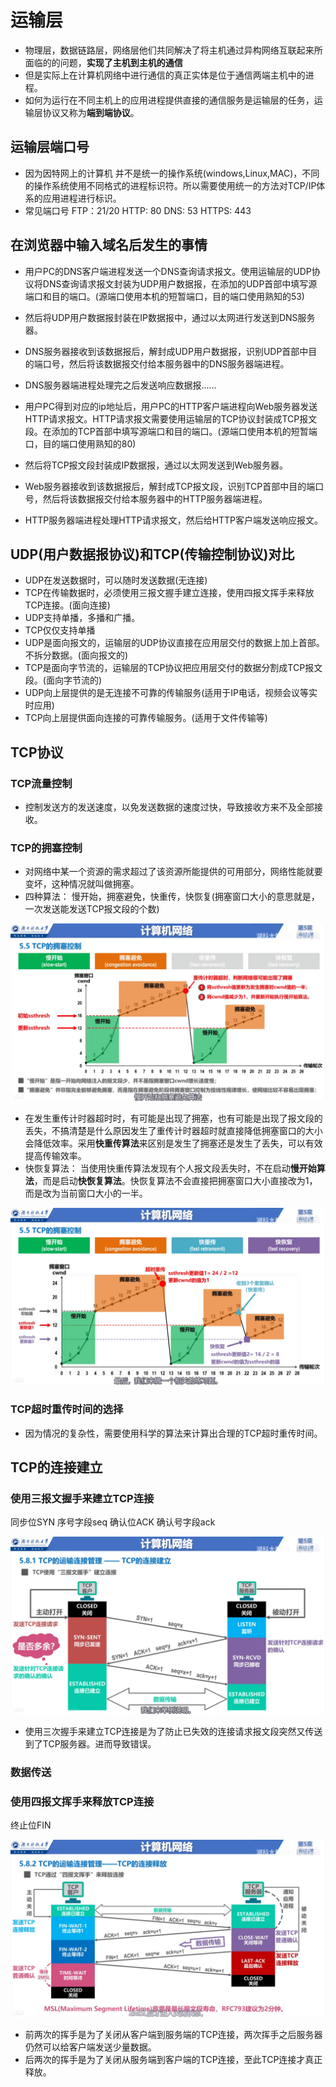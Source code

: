 # 运输层

* 物理层，数据链路层，网络层他们共同解决了将主机通过异构网络互联起来所面临的的问题，**实现了主机到主机的通信**
* 但是实际上在计算机网络中进行通信的真正实体是位于通信两端主机中的进程。
* 如何为运行在不同主机上的应用进程提供直接的通信服务是运输层的任务，运输层协议又称为**端到端协议**。

## 运输层端口号

* 因为因特网上的计算机 并不是统一的操作系统(windows,Linux,MAC)，不同的操作系统使用不同格式的进程标识符。所以需要使用统一的方法对TCP/IP体系的应用进程进行标识。
* 常见端口号 FTP：21/20    HTTP: 80    DNS: 53   HTTPS: 443

## 在浏览器中输入域名后发生的事情

* 用户PC的DNS客户端进程发送一个DNS查询请求报文。使用运输层的UDP协议将DNS查询请求报文封装为UDP用户数据报，在添加的UDP首部中填写源端口和目的端口。(源端口使用本机的短暂端口，目的端口使用熟知的53)
* 然后将UDP用户数据报封装在IP数据报中，通过以太网进行发送到DNS服务器。
* DNS服务器接收到该数据报后，解封成UDP用户数据报，识别UDP首部中目的端口号，然后将该数据报交付给本服务器中的DNS服务器端进程。
* DNS服务器端进程处理完之后发送响应数据报......

* 用户PC得到对应的ip地址后，用户PC的HTTP客户端进程向Web服务器发送HTTP请求报文。HTTP请求报文需要使用运输层的TCP协议封装成TCP报文段。在添加的TCP首部中填写源端口和目的端口。(源端口使用本机的短暂端口，目的端口使用熟知的80)
* 然后将TCP报文段封装成IP数据报，通过以太网发送到Web服务器。
* Web服务器接收到该数据报后，解封成TCP报文段，识别TCP首部中目的端口号，然后将该数据报交付给本服务器中的HTTP服务器端进程。
* HTTP服务器端进程处理HTTP请求报文，然后给HTTP客户端发送响应报文。

## UDP(用户数据报协议)和TCP(传输控制协议)对比

* UDP在发送数据时，可以随时发送数据(无连接)
* TCP在传输数据时，必须使用三报文握手建立连接，使用四报文挥手来释放TCP连接。(面向连接)
* UDP支持单播，多播和广播。
* TCP仅仅支持单播
* UDP是面向报文的，运输层的UDP协议直接在应用层交付的数据上加上首部。不拆分数据。(面向报文的)
* TCP是面向字节流的，运输层的TCP协议把应用层交付的数据分割成TCP报文段。(面向字节流的)
* UDP向上层提供的是无连接不可靠的传输服务(适用于IP电话，视频会议等实时应用)
* TCP向上层提供面向连接的可靠传输服务。(适用于文件传输等)

## TCP协议

### TCP流量控制

* 控制发送方的发送速度，以免发送数据的速度过快，导致接收方来不及全部接收。

### TCP的拥塞控制

* 对网络中某一个资源的需求超过了该资源所能提供的可用部分，网络性能就要变坏，这种情况就叫做拥塞。
* 四种算法： 慢开始，拥塞避免，快重传，快恢复(拥塞窗口大小的意思就是，一次发送能发送TCP报文段的个数)

![拥塞](./../../img/0005.png "只使用慢开始和拥塞避免")

* 在发生重传计时器超时时，有可能是出现了拥塞，也有可能是出现了报文段的丢失，不搞清楚是什么原因发生了重传计时器超时就直接降低拥塞窗口的大小会降低效率。采用**快重传算法**来区别是发生了拥塞还是发生了丢失，可以有效提高传输效率。
* 快恢复算法： 当使用快重传算法发现有个人报文段丢失时，不在启动**慢开始算法**，而是启动**快恢复算法**。快恢复算法不会直接把拥塞窗口大小直接改为1，而是改为当前窗口大小的一半。

![拥塞](./../../img/0006.png "使用四种算法来进行拥塞控制")

### TCP超时重传时间的选择

* 因为情况的复杂性，需要使用科学的算法来计算出合理的TCP超时重传时间。

## TCP的连接建立

### 使用三报文握手来建立TCP连接

同步位SYN    序号字段seq   确认位ACK    确认号字段ack

![TCP连接建立](./../../img/0007.jpg "连接建立")

* 使用三次握手来建立TCP连接是为了防止已失效的连接请求报文段突然又传送到了TCP服务器。进而导致错误。
  
### 数据传送

### 使用四报文挥手来释放TCP连接

终止位FIN

![TCP连接释放](./../../img/0008.png "连接释放")

* 前两次的挥手是为了关闭从客户端到服务端的TCP连接，两次挥手之后服务器仍然可以给客户端发送少量数据。
* 后两次的挥手是为了关闭从服务端到客户端的TCP连接，至此TCP连接才真正释放。